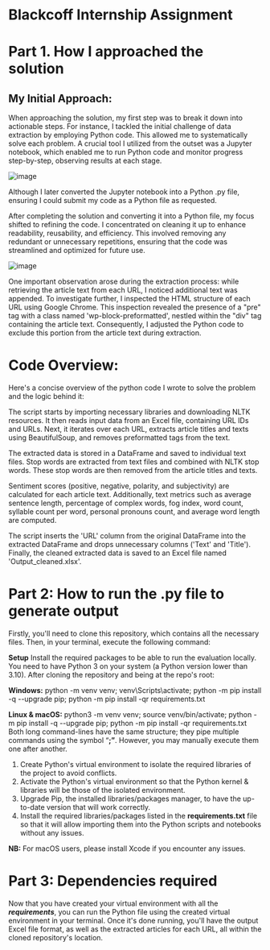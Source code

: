 # Blackcoff Internship Assignment

# Part 1. How I approached the solution

## My Initial Approach:

When approaching the solution, my first step was to break it down into actionable steps. For instance, I tackled the initial challenge of data extraction by employing Python code. This allowed me to systematically solve each problem. A crucial tool I utilized from the outset was a Jupyter notebook, which enabled me to run Python code and monitor progress step-by-step, observing results at each stage.

![image](https://github.com/ikoghoemmanuell/blackcoff-assignment/assets/102419217/de601c61-aff7-405c-9b6b-79c13a54c749)


Although I later converted the Jupyter notebook into a Python .py file, ensuring I could submit my code as a Python file as requested.
 
After completing the solution and converting it into a Python file, my focus shifted to refining the code. I concentrated on cleaning it up to enhance readability, reusability, and efficiency. This involved removing any redundant or unnecessary repetitions, ensuring that the code was streamlined and optimized for future use.

![image](https://github.com/ikoghoemmanuell/blackcoff-assignment/assets/102419217/0cf63713-ee1e-40eb-b78d-a7e3acf71775)


One important observation arose during the extraction process: while retrieving the article text from each URL, I noticed additional text was appended. To investigate further, I inspected the HTML structure of each URL using Google Chrome. This inspection revealed the presence of a "pre" tag with a class named 'wp-block-preformatted', nestled within the "div" tag containing the article text. Consequently, I adjusted the Python code to exclude this portion from the article text during extraction.
 

# Code Overview:

Here's a concise overview of the python code I wrote to solve the problem and the logic behind it:

The script starts by importing necessary libraries and downloading NLTK resources. It then reads input data from an Excel file, containing URL IDs and URLs. Next, it iterates over each URL, extracts article titles and texts using BeautifulSoup, and removes preformatted tags from the text.

The extracted data is stored in a DataFrame and saved to individual text files. Stop words are extracted from text files and combined with NLTK stop words. These stop words are then removed from the article titles and texts.

Sentiment scores (positive, negative, polarity, and subjectivity) are calculated for each article text. Additionally, text metrics such as average sentence length, percentage of complex words, fog index, word count, syllable count per word, personal pronouns count, and average word length are computed.

The script inserts the 'URL' column from the original DataFrame into the extracted DataFrame and drops unnecessary columns ('Text' and 'Title'). Finally, the cleaned extracted data is saved to an Excel file named 'Output_cleaned.xlsx'.
 

# Part 2: How to run the .py file to generate output

Firstly, you'll need to clone this repository, which contains all the necessary files. Then, in your terminal, execute the following command:

**Setup**
Install the required packages to be able to run the evaluation locally.
You need to have Python 3 on your system (a Python version lower than 3.10). After cloning the repository and being at the repo's root:

**Windows:**
python -m venv venv; venv\Scripts\activate; python -m pip install -q --upgrade pip; python -m pip install -qr requirements.txt

**Linux & macOS:**
python3 -m venv venv; source venv/bin/activate; python -m pip install -q --upgrade pip; python -m pip install -qr requirements.txt
Both long command-lines have the same structure; they pipe multiple commands using the symbol “**;”**. However, you may manually execute them one after another.

1. Create Python's virtual environment to isolate the required libraries of the project to avoid conflicts.
2. Activate the Python's virtual environment so that the Python kernel & libraries will be those of the isolated environment.
3. Upgrade Pip, the installed libraries/packages manager, to have the up-to-date version that will work correctly.
4. Install the required libraries/packages listed in the **requirements.txt** file so that it will allow importing them into the Python scripts and notebooks without any issues.

**NB:** For macOS users, please install Xcode if you encounter any issues.


# Part 3: Dependencies required

Now that you have created your virtual environment with all the ***requirements***, you can run the Python file using the created virtual environment in your terminal. Once it's done running, you'll have the output Excel file format, as well as the extracted articles for each URL, all within the cloned repository's location.
